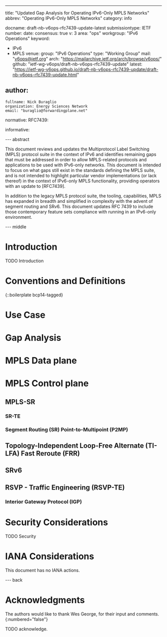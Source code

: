 ---
title: "Updated Gap Analysis for Operating IPv6-Only MPLS Networks"
abbrev: "Operating IPv6-Only MPLS Networks"
category: info

docname: draft-nb-v6ops-rfc7439-update-latest
submissiontype: IETF
number:
date:
consensus: true
v: 3
area: "ops"
workgroup: "IPv6 Operations"
keyword:
 - IPv6
 - MPLS
venue:
  group: "IPv6 Operations"
  type: "Working Group"
  mail: "v6ops@ietf.org"
  arch: "https://mailarchive.ietf.org/arch/browse/v6ops/"
  github: "ietf-wg-v6ops/draft-nb-v6ops-rfc7439-update"
  latest: "https://ietf-wg-v6ops.github.io/draft-nb-v6ops-rfc7439-update/draft-nb-v6ops-rfc7439-update.html"

author:
 -
    fullname: Nick Buraglio
    organization: Energy Sciences Network
    email: "buraglio@forwardingplane.net"

normative:
  RFC7439:

informative:

--- abstract

This document reviews and updates the Multiprotocol Label Switching (MPLS)
protocol suite in the context of IPv6 and identifies remaining gaps that must
be addressed in order to allow MPLS-related protocols and applications to be
used with IPv6-only networks. This document is intended to focus on what gaps
still exist in the standards defining the MPLS suite, and is not intended to
highlight particular vendor implementations (or lack thereof) in the context
of IPv6-only MPLS functionality, providing operators with
an update to [RFC7439].

In addition to the legacy MPLS protocol suite, the tooling, capabilities, MPLS has expanded in breadth
and simplified in complexity with the advent of segment routing and SRv6. This document updates RFC 7439
to include those contemporary feature sets compliance with running in an IPv6-only environment.

--- middle

# Introduction

TODO Introduction

# Conventions and Definitions

{::boilerplate bcp14-tagged}
# Use Case

# Gap Analysis

# MPLS Data plane

# MPLS Control plane

## MPLS-SR

### SR-TE

### Segment Routing (SR) Point-to-Multipoint (P2MP)

## Topology-Independent Loop-Free Alternate (TI-LFA) Fast Reroute (FRR)

## SRv6

## RSVP - Traffic Engineering (RSVP-TE)

### Interior Gateway Protocol (IGP)
 
# Security Considerations

TODO Security

# IANA Considerations

This document has no IANA actions.

--- back

# Acknowledgments
The authors would like to thank Wes George, for their input and comments.
{:numbered="false"}

TODO acknowledge.
